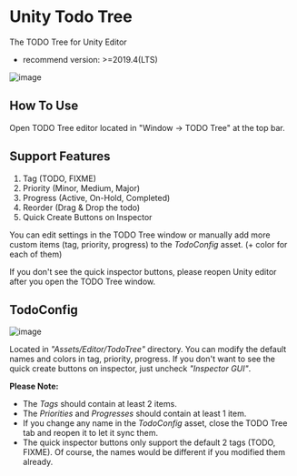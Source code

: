 # Unity Todo Tree
The TODO Tree for Unity Editor
- recommend version: >=2019.4(LTS)

![image](https://user-images.githubusercontent.com/77778881/105460595-5d67c700-5ccf-11eb-8c8b-217fc66744bd.png)

## How To Use
Open TODO Tree editor located in "Window -> TODO Tree" at the top bar.


## Support Features

  1. Tag (TODO, FIXME)
  2. Priority (Minor, Medium, Major)
  3. Progress (Active, On-Hold, Completed)
  4. Reorder (Drag & Drop the todo)
  5. Quick Create Buttons on Inspector

You can edit settings in the TODO Tree window or
manually add more custom items (tag, priority, progress) to the _TodoConfig_ asset. (+ color for each of them)

If you don't see the quick inspector buttons, please reopen Unity editor after you open the TODO Tree window.


## TodoConfig
![image](https://user-images.githubusercontent.com/77778881/107454666-d18be100-6b90-11eb-96a1-8d7e73fe515d.png)

Located in _"Assets/Editor/TodoTree"_ directory.
You can modify the default names and colors in tag, priority, progress.
If you don't want to see the quick create buttons on inspector, just uncheck _"Inspector GUI"_.

**Please Note:**
* The _Tags_ should contain at least 2 items.
* The _Priorities_ and _Progresses_ should contain at least 1 item.
* If you change any name in the _TodoConfig_ asset, close the TODO Tree tab and reopen it to let it sync them.
* The quick inspector buttons only support the default 2 tags (TODO, FIXME). Of course, the names would be different if you modified them already.
